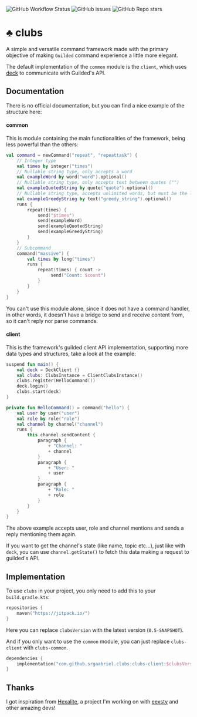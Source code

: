 ![GitHub Workflow Status](https://img.shields.io/github/workflow/status/SrGaabriel/clubs/Build)
![GitHub issues](https://img.shields.io/github/issues/SrGaabriel/clubs)
![GitHub Repo stars](https://img.shields.io/github/stars/SrGaabriel/clubs)

# ♣️ clubs

A simple and versatile command framework made with the primary objective of making `Guilded` command experience a little more elegant.

The default implementation of the `common` module is the `client`, which uses [deck](https://github.com/SrGaabriel/deck) to communicate with Guilded's API.

## Documentation

There is no official documentation, but you can find a nice example of the structure here:

#### common

This is module containing the main functionalities of the framework, being less powerful than the others:

```kotlin
val command = newCommand("repeat", "repeattask") {
    // Integer type
    val times by integer("times")
    // Nullable string type, only accepts a word
    val exampleWord by word("word").optional()
    // Nullable string type, only accepts text between quotes ("")
    val exampleQuotedString by quote("quote").optional()
    // Nullable string type, accepts unlimited words, but must be the last argument
    val exampleGreedyString by text("greedy_string").optional()
    runs {
        repeat(times) {
            send("$times")
            send(exampleWord)
            send(exampleQuotedString)
            send(exampleGreedyString)
        }
    }
    // Subcommand
    command("massive") {
        val times by long("times")
        runs {
            repeat(times) { count ->
                 send("Count: $count")
            }
        }
    }
}
```

You can't use this module alone, since it does not have a command handler, in other words, it doesn't have a bridge to send and receive content from, so it can't reply nor parse commands.

#### client

This is the framework's guilded client API implementation, supporting more data types and structures, take a look at the example:

```kotlin
suspend fun main() {
    val deck = DeckClient {}
    val clubs: ClubsInstance = ClientClubsInstance()
    clubs.register(HelloCommand())
    deck.login()
    clubs.start(deck)
}

private fun HelloCommand() = command("hello") {
    val user by user("user")
    val role by role("role")
    val channel by channel("channel")
    runs {
        this.channel.sendContent {
            paragraph {
                + "Channel: "
                + channel
            }
            paragraph {
                + "User: "
                + user
            }
            paragraph {
                + "Role: "
                + role
            }
        }
    }
}
```

The above example accepts user, role and channel mentions and sends a reply mentioning them again.

If you want to get the channel's state (like name, topic etc...), just like with `deck`, you can use `channel.getState()` to fetch this data making a request to guilded's API.

## Implementation

To use `clubs` in your project, you only need to add this to your `build.gradle.kts`:

```kotlin
repositories {
    maven("https://jitpack.io/")
}
```

Here you can replace `clubsVersion` with the latest version (`0.5-SNAPSHOT`).

And if you only want to use the `common` module, you can just replace `clubs-client` with `clubs-common`.

```kotlin
dependencies {
    implementation("com.github.srgaabriel.clubs:clubs-client:$clubsVersion")
}
```

## Thanks

I got inspiration from [Hexalite](https://github.com/HexaliteNetwork/java-edition-network), a project I'm working on with [eexsty](https://github.com/eexsty/) and other amazing devs!